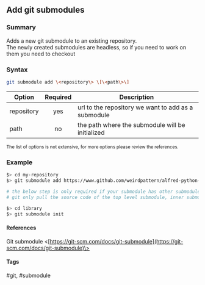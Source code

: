 ## Add git submodules

### Summary
  Adds a new git submodule to an existing repository.  
  The newly created submodules are headless, so if you need to work on them you need to checkout

### Syntax
  ```bash
  git submodule add \<repository\> \[\<path\>\]
  ```
  | Option     | Required | Description                                         |  
  | ---------- | :------: | --------------------------------------------------- |  
  | repository | yes      | url to the repository we want to add as a submodule |  
  | path       | no       | the path where the submodule will be initialized    |  
  
  <sub>The list of options is not extensive, for more options please review the references.</sub>
  
### Example
  ```bash
  $> cd my-repository
  $> git submodule add https://www.github.com/weirdpattern/alfred-python-workflow library

  # the below step is only required if your submodule has other submodules
  # git only pull the source code of the top level submodule, inner submodules need to be initialized manually

  $> cd library
  $> git submodule init
  ```

#### References
  Git submodule \<[https://git-scm.com/docs/git-submodule](https://git-scm.com/docs/git-submodule)\>

#### Tags
  \#git, \#submodule

